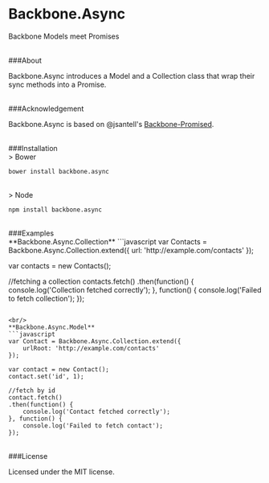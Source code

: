 # Backbone.Async
Backbone Models meet Promises

<br/>
###About

Backbone.Async introduces a Model and a Collection class that wrap their sync methods into a Promise.

<br/>
###Acknowledgement

Backbone.Async is based on @jsantell's [Backbone-Promised](https://github.com/jsantell/backbone-promised "").

<br/>
###Installation

<br/>
> Bower

    bower install backbone.async

<br/>
> Node

    npm install backbone.async


<br/>
###Examples

<br/>
**Backbone.Async.Collection**
```javascript
var Contacts = Backbone.Async.Collection.extend({
    url: 'http://example.com/contacts'
});

var contacts = new Contacts();

//fetching a collection
contacts.fetch()
.then(function() {
    console.log('Collection fetched correctly');
}, function() {
    console.log('Failed to fetch collection');
});
```

<br/>
**Backbone.Async.Model**
```javascript
var Contact = Backbone.Async.Collection.extend({
    urlRoot: 'http://example.com/contacts'
});

var contact = new Contact();
contact.set('id', 1);

//fetch by id
contact.fetch()
.then(function() {
    console.log('Contact fetched correctly');    
}, function() {
    console.log('Failed to fetch contact');
});
```


<br/>
###License

Licensed under the MIT license.